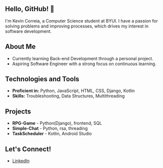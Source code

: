 ## Hello, GitHub! 👋

I'm Kevin Correia, a Computer Science student at BYUI. I have a passion for solving problems and improving processes, which drives my interest in software development.

## About Me

- Currently learning Back-end Development through a personal project.
- Aspiring Software Engineer with a strong focus on continuous learning.

## Technologies and Tools

- **Proficient in:** Python, JavaScript, HTML, CSS, Django, Kotlin
- **Skills:** Troubleshooting, Data Structures, Multithreading

## Projects
  - **RPG-Game** - Python(Django), frontend, SQL
  - **Simple-Chat** - Python, rsa, threading
  - **TaskScheduler** - Kotlin, Android Studio

## Let's Connect!

- [LinkedIn](https://www.linkedin.com/in/kevincorreia99/)
